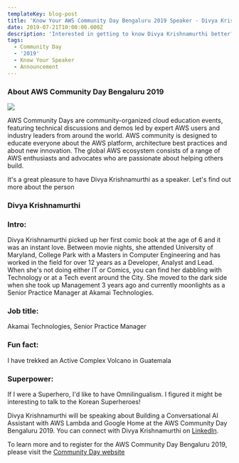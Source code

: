 ```yaml
---
templateKey: blog-post
title: 'Know Your AWS Community Day Bengaluru 2019 Speaker - Divya Krishnamurthi'
date: 2019-07-21T10:00:00.000Z
description: 'Interested in getting to know Divya Krishnamurthi better? Read on.'
tags:
  - Community Day
  - '2019'
  - Know Your Speaker
  - Announcement
---
```


### About AWS Community Day Bengaluru 2019

![](/img/communityday2019/speakers/know-your-speaker-divya.png)

AWS Community Days are community-organized cloud education events, featuring technical discussions and demos led by expert AWS users and industry leaders from around the world. AWS community is designed to educate everyone about the AWS platform, architecture best practices and about new innovation. The global AWS ecosystem consists of a range of AWS enthusiasts and advocates who are passionate about helping others build. 

It's a great pleasure to have Divya Krishnamurthi as a speaker. Let's find out more about the person

### Divya Krishnamurthi 

### Intro: 
Divya Krishnamurthi picked up her first comic book at the age of 6 and it was an instant love.  Between movie nights, she attended University of Maryland, College Park with a Masters in Computer Engineering and has worked in the field for over 12 years as a Developer, Analyst and Lead. When she's not doing either IT or Comics, you can find her dabbling with Technology or at a Tech event around the City. She moved to the dark side when she took up Management 3 years ago and currently moonlights as a Senior Practice Manager at Akamai Technologies. 


### Job title:
Akamai Technologies, Senior Practice Manager

### Fun fact:
I have trekked an Active Complex Volcano in Guatemala

### Superpower:
If I were a Superhero, I'd like to have Omnilingualism. I figured it might be interesting to talk to the Korean Superheroes! 



Divya Krishnamurthi will be speaking about Building a Conversational AI Assistant with AWS Lambda and Google Home at the AWS Community Day Bengaluru 2019. You can connect with Divya Krishnamurthi on [LinkedIn](https://www.linkedin.com/in/divyakrishnamurthi/).

To learn more and to register for the AWS Community Day Bengaluru 2019, please visit the [Community Day website](https://communityday.awsugblr.in)
